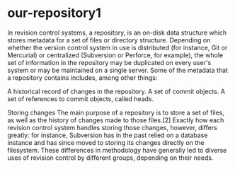 # our-repository1
In revision control systems, a repository, is an on-disk data structure which stores metadata for a set of files or directory structure. Depending on whether the version control system in use is distributed (for instance, Git or Mercurial) or centralized (Subversion or Perforce, for example), the whole set of information in the repository may be duplicated on every user's system or may be maintained on a single server. Some of the metadata that a repository contains includes, among other things:

A historical record of changes in the repository.
A set of commit objects.
A set of references to commit objects, called heads.

Storing changes
The main purpose of a repository is to store a set of files, as well as the history of changes made to those files.[2] Exactly how each revision control system handles storing those changes, however, differs greatly: for instance, Subversion has in the past relied on a database instance and has since moved to storing its changes directly on the filesystem. These differences in methodology have generally led to diverse uses of revision control by different groups, depending on their needs.
